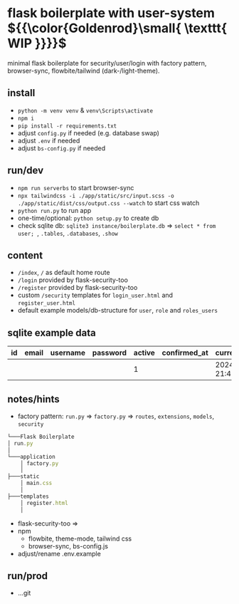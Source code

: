 # flask boilerplate with user-system ${{\color{Goldenrod}\small{ \texttt{ WIP \}}}}\$
minimal flask boilerplate for security/user/login with factory pattern, browser-sync, flowbite/tailwind (dark-/light-theme).

## install 
- `python -m venv venv` & `venv\Scripts\activate`
- `npm i`
- `pip install -r requirements.txt` 
- adjust `config.py` if needed (e.g. database swap)
- adjust `.env` if needed
- adjust `bs-config.py` if needed

## run/dev
- `npm run serverbs` to start browser-sync 
- `npx tailwindcss -i ./app/static/src/input.scss -o ./app/static/dist/css/output.css --watch` to start css watch
- `python run.py` to run app 
- one-time/optional: `python setup.py` to create db
- check sqlite db: `sqlite3 instance/boilerplate.db` => `select * from user; `, `.tables`, `.databases`, `.show`

## content
- `/index`, `/` as default home route 
- `/login` provided by flask-security-too
- `/register` provided by flask-security-too
- custom `/security` templates for `login_user.html` and `register_user.html`
- default example models/db-structure for `user`, `role` and `roles_users`

## sqlite example data  


| id  | email      | username | password   | active | confirmed_at | current_login_at     | last_login_at        | current_login_ip | last_login_ip | login_count | fs_uniquifier_placeholder |
|-----|------------|----------|----------- | ------ |--------------|------------------    |--------------------  |------------------|---------------|-------------|-------------------------- |
| <id>   | <mail> |          | <hsahedpw> | 1      | 			   | 2024-06-22 21:47:58  | 2024-06-22 21:47:58  | 127.0.0.1 		|	 			| 1           | fs_uniquifier_placeholder |



## notes/hints
- factory pattern: `run.py` => `factory.py` => `routes`, `extensions`, `models`, `security`
```jsx
└───Flask Boilerplate
│ run.py
│
└───application
	│ factory.py
	│
├───static
	│ main.css
	│
├───templates
	│ register.html
	│
```

- flask-security-too =>
- npm 
	- flowbite, theme-mode, tailwind css
	- browser-sync, bs-config.js
- adjust/rename .env.example

## run/prod
- ...git 